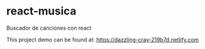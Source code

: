 # react-musica
Buscador de canciones con react

This project demo can be found at:
https://dazzling-cray-219b7d.netlify.com
